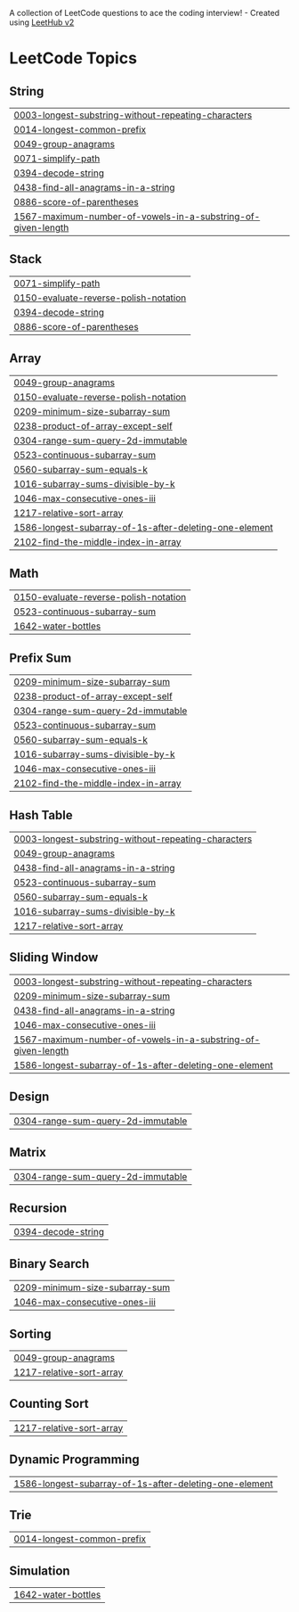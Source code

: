 A collection of LeetCode questions to ace the coding interview! - Created using [LeetHub v2](https://github.com/arunbhardwaj/LeetHub-2.0)
<!---LeetCode Topics Start-->
# LeetCode Topics
## String
|  |
| ------- |
| [0003-longest-substring-without-repeating-characters](https://github.com/yohannes4321/DSA/tree/master/0003-longest-substring-without-repeating-characters) |
| [0014-longest-common-prefix](https://github.com/yohannes4321/DSA/tree/master/0014-longest-common-prefix) |
| [0049-group-anagrams](https://github.com/yohannes4321/DSA/tree/master/0049-group-anagrams) |
| [0071-simplify-path](https://github.com/yohannes4321/DSA/tree/master/0071-simplify-path) |
| [0394-decode-string](https://github.com/yohannes4321/DSA/tree/master/0394-decode-string) |
| [0438-find-all-anagrams-in-a-string](https://github.com/yohannes4321/DSA/tree/master/0438-find-all-anagrams-in-a-string) |
| [0886-score-of-parentheses](https://github.com/yohannes4321/DSA/tree/master/0886-score-of-parentheses) |
| [1567-maximum-number-of-vowels-in-a-substring-of-given-length](https://github.com/yohannes4321/DSA/tree/master/1567-maximum-number-of-vowels-in-a-substring-of-given-length) |
## Stack
|  |
| ------- |
| [0071-simplify-path](https://github.com/yohannes4321/DSA/tree/master/0071-simplify-path) |
| [0150-evaluate-reverse-polish-notation](https://github.com/yohannes4321/DSA/tree/master/0150-evaluate-reverse-polish-notation) |
| [0394-decode-string](https://github.com/yohannes4321/DSA/tree/master/0394-decode-string) |
| [0886-score-of-parentheses](https://github.com/yohannes4321/DSA/tree/master/0886-score-of-parentheses) |
## Array
|  |
| ------- |
| [0049-group-anagrams](https://github.com/yohannes4321/DSA/tree/master/0049-group-anagrams) |
| [0150-evaluate-reverse-polish-notation](https://github.com/yohannes4321/DSA/tree/master/0150-evaluate-reverse-polish-notation) |
| [0209-minimum-size-subarray-sum](https://github.com/yohannes4321/DSA/tree/master/0209-minimum-size-subarray-sum) |
| [0238-product-of-array-except-self](https://github.com/yohannes4321/DSA/tree/master/0238-product-of-array-except-self) |
| [0304-range-sum-query-2d-immutable](https://github.com/yohannes4321/DSA/tree/master/0304-range-sum-query-2d-immutable) |
| [0523-continuous-subarray-sum](https://github.com/yohannes4321/DSA/tree/master/0523-continuous-subarray-sum) |
| [0560-subarray-sum-equals-k](https://github.com/yohannes4321/DSA/tree/master/0560-subarray-sum-equals-k) |
| [1016-subarray-sums-divisible-by-k](https://github.com/yohannes4321/DSA/tree/master/1016-subarray-sums-divisible-by-k) |
| [1046-max-consecutive-ones-iii](https://github.com/yohannes4321/DSA/tree/master/1046-max-consecutive-ones-iii) |
| [1217-relative-sort-array](https://github.com/yohannes4321/DSA/tree/master/1217-relative-sort-array) |
| [1586-longest-subarray-of-1s-after-deleting-one-element](https://github.com/yohannes4321/DSA/tree/master/1586-longest-subarray-of-1s-after-deleting-one-element) |
| [2102-find-the-middle-index-in-array](https://github.com/yohannes4321/DSA/tree/master/2102-find-the-middle-index-in-array) |
## Math
|  |
| ------- |
| [0150-evaluate-reverse-polish-notation](https://github.com/yohannes4321/DSA/tree/master/0150-evaluate-reverse-polish-notation) |
| [0523-continuous-subarray-sum](https://github.com/yohannes4321/DSA/tree/master/0523-continuous-subarray-sum) |
| [1642-water-bottles](https://github.com/yohannes4321/DSA/tree/master/1642-water-bottles) |
## Prefix Sum
|  |
| ------- |
| [0209-minimum-size-subarray-sum](https://github.com/yohannes4321/DSA/tree/master/0209-minimum-size-subarray-sum) |
| [0238-product-of-array-except-self](https://github.com/yohannes4321/DSA/tree/master/0238-product-of-array-except-self) |
| [0304-range-sum-query-2d-immutable](https://github.com/yohannes4321/DSA/tree/master/0304-range-sum-query-2d-immutable) |
| [0523-continuous-subarray-sum](https://github.com/yohannes4321/DSA/tree/master/0523-continuous-subarray-sum) |
| [0560-subarray-sum-equals-k](https://github.com/yohannes4321/DSA/tree/master/0560-subarray-sum-equals-k) |
| [1016-subarray-sums-divisible-by-k](https://github.com/yohannes4321/DSA/tree/master/1016-subarray-sums-divisible-by-k) |
| [1046-max-consecutive-ones-iii](https://github.com/yohannes4321/DSA/tree/master/1046-max-consecutive-ones-iii) |
| [2102-find-the-middle-index-in-array](https://github.com/yohannes4321/DSA/tree/master/2102-find-the-middle-index-in-array) |
## Hash Table
|  |
| ------- |
| [0003-longest-substring-without-repeating-characters](https://github.com/yohannes4321/DSA/tree/master/0003-longest-substring-without-repeating-characters) |
| [0049-group-anagrams](https://github.com/yohannes4321/DSA/tree/master/0049-group-anagrams) |
| [0438-find-all-anagrams-in-a-string](https://github.com/yohannes4321/DSA/tree/master/0438-find-all-anagrams-in-a-string) |
| [0523-continuous-subarray-sum](https://github.com/yohannes4321/DSA/tree/master/0523-continuous-subarray-sum) |
| [0560-subarray-sum-equals-k](https://github.com/yohannes4321/DSA/tree/master/0560-subarray-sum-equals-k) |
| [1016-subarray-sums-divisible-by-k](https://github.com/yohannes4321/DSA/tree/master/1016-subarray-sums-divisible-by-k) |
| [1217-relative-sort-array](https://github.com/yohannes4321/DSA/tree/master/1217-relative-sort-array) |
## Sliding Window
|  |
| ------- |
| [0003-longest-substring-without-repeating-characters](https://github.com/yohannes4321/DSA/tree/master/0003-longest-substring-without-repeating-characters) |
| [0209-minimum-size-subarray-sum](https://github.com/yohannes4321/DSA/tree/master/0209-minimum-size-subarray-sum) |
| [0438-find-all-anagrams-in-a-string](https://github.com/yohannes4321/DSA/tree/master/0438-find-all-anagrams-in-a-string) |
| [1046-max-consecutive-ones-iii](https://github.com/yohannes4321/DSA/tree/master/1046-max-consecutive-ones-iii) |
| [1567-maximum-number-of-vowels-in-a-substring-of-given-length](https://github.com/yohannes4321/DSA/tree/master/1567-maximum-number-of-vowels-in-a-substring-of-given-length) |
| [1586-longest-subarray-of-1s-after-deleting-one-element](https://github.com/yohannes4321/DSA/tree/master/1586-longest-subarray-of-1s-after-deleting-one-element) |
## Design
|  |
| ------- |
| [0304-range-sum-query-2d-immutable](https://github.com/yohannes4321/DSA/tree/master/0304-range-sum-query-2d-immutable) |
## Matrix
|  |
| ------- |
| [0304-range-sum-query-2d-immutable](https://github.com/yohannes4321/DSA/tree/master/0304-range-sum-query-2d-immutable) |
## Recursion
|  |
| ------- |
| [0394-decode-string](https://github.com/yohannes4321/DSA/tree/master/0394-decode-string) |
## Binary Search
|  |
| ------- |
| [0209-minimum-size-subarray-sum](https://github.com/yohannes4321/DSA/tree/master/0209-minimum-size-subarray-sum) |
| [1046-max-consecutive-ones-iii](https://github.com/yohannes4321/DSA/tree/master/1046-max-consecutive-ones-iii) |
## Sorting
|  |
| ------- |
| [0049-group-anagrams](https://github.com/yohannes4321/DSA/tree/master/0049-group-anagrams) |
| [1217-relative-sort-array](https://github.com/yohannes4321/DSA/tree/master/1217-relative-sort-array) |
## Counting Sort
|  |
| ------- |
| [1217-relative-sort-array](https://github.com/yohannes4321/DSA/tree/master/1217-relative-sort-array) |
## Dynamic Programming
|  |
| ------- |
| [1586-longest-subarray-of-1s-after-deleting-one-element](https://github.com/yohannes4321/DSA/tree/master/1586-longest-subarray-of-1s-after-deleting-one-element) |
## Trie
|  |
| ------- |
| [0014-longest-common-prefix](https://github.com/yohannes4321/DSA/tree/master/0014-longest-common-prefix) |
## Simulation
|  |
| ------- |
| [1642-water-bottles](https://github.com/yohannes4321/DSA/tree/master/1642-water-bottles) |
<!---LeetCode Topics End-->
